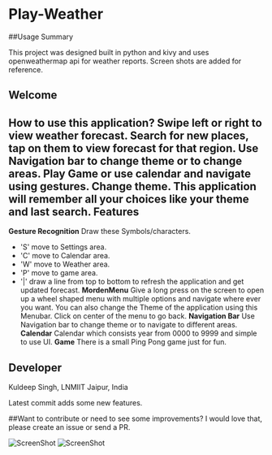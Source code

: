 # Play-Weather

##Usage Summary

This project was designed built in python and kivy and uses openweathermap api for weather reports.
Screen shots are added for reference.

Welcome
----------------------------
**How to use this application?**
Swipe left or right to view weather forecast. Search for new places, tap on them to view forecast for that region.
Use Navigation bar to change theme or to change areas.
Play Game or use calendar and navigate using gestures. Change theme. This application will remember all your choices like your theme and last search.
Features
---------------------------
**Gesture Recognition**
Draw these Symbols/characters. 
- 'S' move to Settings area.
- 'C' move to Calendar area.
- 'W' move to Weather area.
- 'P' move to game area.
- '|' draw a line from top to bottom to refresh the application and get updated forecast.
**MordenMenu**
Give a long press on the screen to open up a wheel shaped menu with multiple options and navigate where ever you want.
You can also change the Theme of the application using this Menubar. 
Click on center of the menu to go back.
**Navigation Bar**
Use Navigation bar to change theme or to navigate to different areas.
**Calendar**
Calendar which consists year from 0000 to 9999 and simple to use UI.
**Game**
There is a small Ping Pong game just for fun.

Developer
-----------------------
Kuldeep Singh, LNMIIT Jaipur, India
        

Latest commit adds some new features.

##Want to contribute or need to see some improvements?
I would love that, please create an issue or send a PR.

![ScreenShot](https://raw.github.com/kiok46/Weather/master/Screenshots/Screenshot_2015-09-18-08-45-19.png)
![ScreenShot](https://raw.github.com/kiok46/Weather/master/Screenshots/Screenshot_2015-09-18-08-48-04.png)
